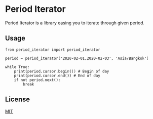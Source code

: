 # Period Iterator

Period Iterator is a library easing you to iterate through given period.

## Usage

```
from period_iterator import period_iterator

period = period_iterator('2020-02-01,2020-02-03', 'Asia/Bangkok')

while True:
    print(period.cursor.begin()) # Begin of day
    print(period.cursor.end()) # End of day
    if not period.next():
        break
```

## License

[MIT](https://github.com/chonla/period-iterator/blob/master/LICENSE)
